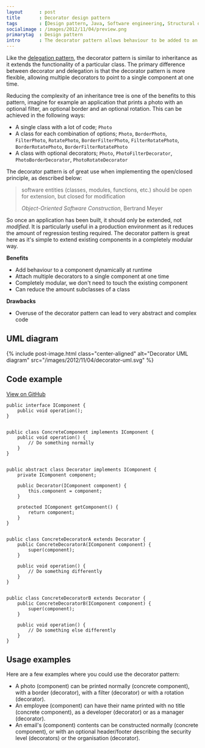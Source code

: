 ```yaml
---
layout      : post
title       : Decorator design pattern
tags        : [Design pattern, Java, Software engineering, Structural design pattern, UML]
socialimage : /images/2012/11/04/preview.png
primarytag  : Design pattern
intro       : The decorator pattern allows behaviour to be added to an existing object at runtime. This is achieved by wrapping the object (the component) in another class (the decorator).
---
```


Like the [delegation pattern][1], the decorator pattern is similar to inheritance as it extends the functionality of a particular class. The primary difference between decorator and delegation is that the decorator pattern is more flexible, allowing multiple decorators to point to a single component at one time.

Reducing the complexity of an inheritance tree is one of the benefits to this pattern, imagine for example an application that prints a photo with an optional filter, an optional border and an optional rotation. This can be achieved in the following ways:

- A single class with a lot of code; `Photo`
- A class for each combination of options; `Photo`, `BorderPhoto`, `FilterPhoto`, `RotatePhoto`, `BorderFilterPhoto`, `FilterRotatePhoto`, `BorderRotatePhoto`, `BorderFilterRotatePhoto`
- A class with optional decorators; `Photo`, `PhotoFilterDecorator`, `PhotoBorderDecorator`, `PhotoRotateDecorator`

The decorator pattern is of great use when implementing the open/closed principle, as described below:

> software entities (classes, modules, functions, etc.) should be open for extension, but closed for modification
>
> <footer><cite>Object-Oriented Software Construction</cite>, Bertrand Meyer</footer>

So once an application has been built, it should only be extended, not *modified*. It is particularly useful in a production environment as it reduces the amount of regression testing required. The decorator pattern is great here as it's simple to extend existing components in a completely modular way.

**Benefits**

- Add behaviour to a component dynamically at runtime
- Attach multiple decorators to a single component at one time
- Completely modular, we don't need to touch the existing component
- Can reduce the amount subclasses of a class

**Drawbacks**

- Overuse of the decorator pattern can lead to very abstract and complex code



## UML diagram

{% include post-image.html class="center-aligned" alt="Decorator UML diagram" src="/images/2012/11/04/decorator-uml.svg" %}



## Code example

[View on GitHub][2]

<!--prettify lang=java-->
    public interface IComponent {
        public void operation();
    }


    public class ConcreteComponent implements IComponent {
        public void operation() {
            // Do something normally
        }
    }


    public abstract class Decorator implements IComponent {
        private IComponent component;

        public Decorator(IComponent component) {
            this.component = component;
        }

        protected IComponent getComponent() {
            return component;
        }
    }


    public class ConcreteDecoratorA extends Decorator {
        public ConcreteDecoratorA(IComponent component) {
            super(component);
        }

        public void operation() {
            // Do something differently
        }
    }


    public class ConcreteDecoratorB extends Decorator {
        public ConcreteDecoratorB(IComponent component) {
            super(component);
        }

        public void operation() {
            // Do something else differently
        }
    }



## Usage examples

Here are a few examples where you could use the decorator pattern:

- A photo (component) can be printed normally (concrete component), with a border (decorator), with a filter (decorator) or with a rotation (decorator).
- An employee (component) can have their name printed with no title (concrete component), as a developer (decorator) or as a manager (decorator).
- An email's (component) contents can be constructed normally (concrete component), or with an optional header/footer describing the security level (decorators) or the organisation (decorator).



[1]: {{site.baseurl}}/2012/07/design-patterns-delegation-pattern.html
[2]: https://github.com/Tyriar/growing-with-the-web/tree/master/com/growingwiththeweb/designPatterns/decorator

[Decorator UML diagram]: https://googledrive.com/host/0B-wUQaw640vCVkt4d1duOWMzWVU
